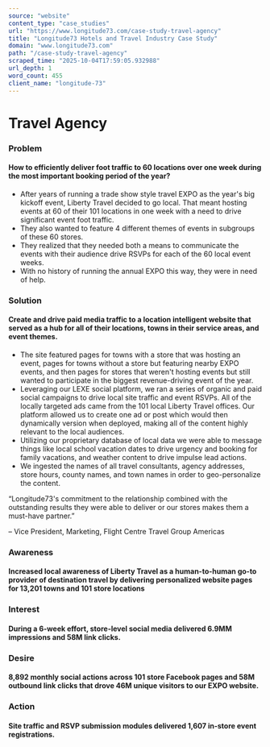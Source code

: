 ```yaml
---
source: "website"
content_type: "case_studies"
url: "https://www.longitude73.com/case-study-travel-agency"
title: "Longitude73 Hotels and Travel Industry Case Study"
domain: "www.longitude73.com"
path: "/case-study-travel-agency"
scraped_time: "2025-10-04T17:59:05.932988"
url_depth: 1
word_count: 455
client_name: "longitude-73"
---
```


# **Travel Agency**

### Problem

#### How to efficiently deliver foot traffic to 60 locations over one week during the most important booking period of the year?

*   After years of running a trade show style travel EXPO as the year's big kickoff event, Liberty Travel decided to go local. That meant hosting events at 60 of their 101 locations in one week with a need to drive significant event foot traffic.  
*   They also wanted to feature 4 different themes of events in subgroups of these 60 stores.
*   They realized that they needed both a means to communicate the events with their audience drive RSVPs for each of the 60 local event weeks.  
*   With no history of running the annual EXPO this way, they were in need of help.

### Solution

#### Create and drive paid media traffic to a location intelligent website that served as a hub for all of their locations, towns in their service areas, and event themes.

*   The site featured pages for towns with a store that was hosting an event, pages for towns without a store but featuring nearby EXPO events, and then pages for stores that weren't hosting events but still wanted to participate in the biggest revenue-driving event of the year.
*   Leveraging our LEXE social platform, we ran a series of organic and paid social campaigns to drive local site traffic and event RSVPs. All of the locally targeted ads came from the 101 local Liberty Travel offices. Our platform allowed us to create one ad or post which would then dynamically version when deployed, making all of the content highly relevant to the local audiences.
*   Utilizing our proprietary database of local data we were able to message things like local school vacation dates to drive urgency and booking for family vacations, and weather content to drive impulse lead actions.
*   We ingested the names of all travel consultants, agency addresses, store hours, county names, and town names in order to geo-personalize the content.

“Longitude73's commitment to the relationship combined with the outstanding results they were able to deliver or our stores makes them a must-have partner.”

– Vice President, Marketing, Flight Centre Travel Group Americas

### Awareness

#### Increased local awareness of Liberty Travel as a human-to-human go-to provider of destination travel by delivering personalized website pages for 13,201 towns and 101 store locations

### Interest

#### During a 6-week effort, store-level social media delivered 6.9MM impressions and 58M link clicks.

### Desire

#### 8,892 monthly social actions across 101 store Facebook pages and 58M outbound link clicks that drove 46M unique visitors to our EXPO website.  

### Action

#### Site traffic and RSVP submission modules delivered 1,607 in-store event registrations.